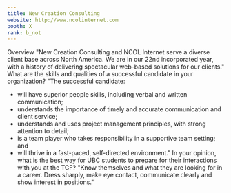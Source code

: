 ```yaml
---
title: New Creation Consulting
website: http://www.ncolinternet.com
booth: X
rank: b_not
---
```

Overview
"New Creation Consulting and NCOL Internet serve a diverse client base across North America.  We are in our 22nd incorporated year, with a history of delivering spectacular web-based solutions for our clients."
What are the skills and qualities of a successful candidate in your organization?
"The successful candidate:
- will have superior people skills, including verbal and written communication;
- understands the importance of timely and accurate communication and client service;
- understands and uses project management principles, with strong attention to detail;
- is a team player who takes responsibility in a supportive team setting; and
- will thrive in a fast-paced, self-directed environment."
In your opinion, what is the best way for UBC students to prepare for their interactions with you at the TCF?
"Know themselves and what they are looking for in a career.  Dress sharply, make eye contact, communicate clearly and show interest in positions."
